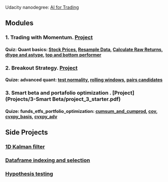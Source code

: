 Udacity nanodegree: [AI for Trading](https://www.udacity.com/course/ai-for-trading--nd880)

## Modules
### 1. Trading with Momentum. [Project](Projects/1-Trading-with-momentum/project_1_starter.ipynb)
#### Quiz: Quant basics: [Stock Prices](Quiz/m1_quant_basics/l2_stock_prices/stock_data.ipynb), [Resample Data](Quiz/m1_quant_basics/l3_market_mechanics/resample_data.ipynb), [Calculate Raw Returns](Quiz/m1_quant_basics/l5_stock_returns/calculate_returns.ipynb), [dtype and astype](Quiz/m1_quant_basics/l6_momentum_trading/dtype.ipynb), [top and bottom performer](Quiz/m1_quant_basics/l6_momentum_trading/top_and_bottom_performing.ipynb)


### 2. Breakout Strategy. [Project](Projects/2-Breakout-strategy/project_2_starter.pdf)
#### Quize: advanced quant: [test normality](Quiz/m2_advanced_quants/l3_regression/test_normality.ipynb), [rolling windows](Quiz/m2_advanced_quants/l5_volatility/rolling_windows.ipynb), [pairs candidates](Quiz/m2_advanced_quants/l6_pairs_trading_and_mean_reversion/pairs_candidates.ipynb)

### 3. Smart beta and portafolio optimization . [Project](Projects/3-Smart Beta/project_3_starter.pdf)
#### Quize: funds_etfs_portfolio_optimization: [cumsum_and_cumprod](Quiz/m3_funds_etfs_portfolio_optimization/l1_stocks_indices_funds\cumsum_and_cumprod.ipynb), [cov](Quiz/m3_funds_etfs_portfolio_optimization/l3_portfolio_risk_and_return\m3l3_covariance.ipynb), [cvxpy_basis](Quiz/m3_funds_etfs_portfolio_optimization/l4_portfolio_optimization\m3l4_cvxpy_basic.ipynb), [cvxpy_adv](Quiz/m3_funds_etfs_portfolio_optimization/l4_portfolio_optimization\m3l4_cvxpy_advanced.ipynb)


## Side Projects
### [1D Kalman filter](Side-projects/1D-Kalman-filter.ipynb)
### [Dataframe indexing and selection](Side-projects/Dataframe-indexing-selecting.ipynb)
### [Hypothesis testing](Side-projects/Hypthesis-testing.ipynb)
